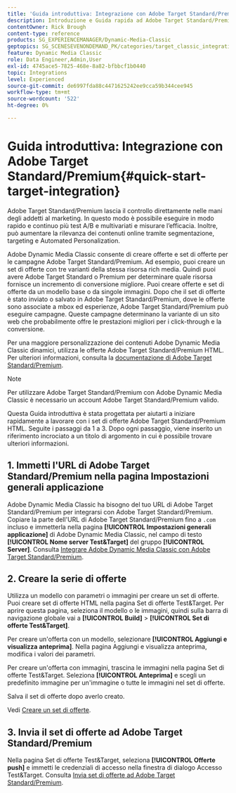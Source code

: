 ```yaml
---
title: 'Guida introduttiva: Integrazione con Adobe Target Standard/Premium'
description: Introduzione e Guida rapida ad Adobe Target Standard/Premium per aiutarti a iniziare rapidamente a utilizzare le tecniche di integrazione di Adobe Target Standard/Premium in Adobe Dynamic Media Classic.
contentOwner: Rick Brough
content-type: reference
products: SG_EXPERIENCEMANAGER/Dynamic-Media-Classic
geptopics: SG_SCENESEVENONDEMAND_PK/categories/target_classic_integration
feature: Dynamic Media Classic
role: Data Engineer,Admin,User
exl-id: 4745ace5-7825-468e-8a82-bfbbcf1b0440
topic: Integrations
level: Experienced
source-git-commit: de6997fda88c4471625242ee9cca59b344cee945
workflow-type: tm+mt
source-wordcount: '522'
ht-degree: 0%

---
```


# Guida introduttiva: Integrazione con Adobe Target Standard/Premium{#quick-start-target-integration}

Adobe Target Standard/Premium lascia il controllo direttamente nelle mani degli addetti al marketing. In questo modo è possibile eseguire in modo rapido e continuo più test A/B e multivariati e misurare l’efficacia. Inoltre, può aumentare la rilevanza dei contenuti online tramite segmentazione, targeting e Automated Personalization.

Adobe Dynamic Media Classic consente di creare offerte e set di offerte per le campagne Adobe Target Standard/Premium. Ad esempio, puoi creare un set di offerte con tre varianti della stessa risorsa rich media. Quindi puoi avere Adobe Target Standard o Premium per determinare quale risorsa fornisce un incremento di conversione migliore. Puoi creare offerte e set di offerte da un modello base o da singole immagini. Dopo che il set di offerte è stato inviato o salvato in Adobe Target Standard/Premium, dove le offerte sono associate a mbox ed esperienze, Adobe Target Standard/Premium può eseguire campagne. Queste campagne determinano la variante di un sito web che probabilmente offre le prestazioni migliori per i click-through e la conversione.

Per una maggiore personalizzazione dei contenuti Adobe Dynamic Media Classic dinamici, utilizza le offerte Adobe Target Standard/Premium HTML. Per ulteriori informazioni, consulta la [documentazione di Adobe Target Standard/Premium](https://experienceleague.adobe.com/en/docs/target).

>[!NOTE]
>
>Per utilizzare Adobe Target Standard/Premium con Adobe Dynamic Media Classic è necessario un account Adobe Target Standard/Premium valido.

Questa Guida introduttiva è stata progettata per aiutarti a iniziare rapidamente a lavorare con i set di offerte Adobe Target Standard/Premium HTML. Seguite i passaggi da 1 a 3. Dopo ogni passaggio, viene inserito un riferimento incrociato a un titolo di argomento in cui è possibile trovare ulteriori informazioni.

## 1. Immetti l&#39;URL di Adobe Target Standard/Premium nella pagina Impostazioni generali applicazione

Adobe Dynamic Media Classic ha bisogno del tuo URL di Adobe Target Standard/Premium per integrarsi con Adobe Target Standard/Premium. Copiare la parte dell&#39;URL di Adobe Target Standard/Premium fino a `.com` incluso e immetterla nella pagina **[!UICONTROL Impostazioni generali applicazione]** di Adobe Dynamic Media Classic, nel campo di testo **[!UICONTROL Nome server Test&amp;Target]** del gruppo **[!UICONTROL Server]**. Consulta [Integrare Adobe Dynamic Media Classic con Adobe Target Standard/Premium](integrating-dmc-with-target.md#integrating-dmc-with-target).

## 2. Creare la serie di offerte

Utilizza un modello con parametri o immagini per creare un set di offerte. Puoi creare set di offerte HTML nella pagina Set di offerte Test&amp;Target. Per aprire questa pagina, seleziona il modello o le immagini, quindi sulla barra di navigazione globale vai a **[!UICONTROL Build]** > **[!UICONTROL Set di offerte Test&amp;Target]**.

Per creare un&#39;offerta con un modello, selezionare **[!UICONTROL Aggiungi e visualizza anteprima]**. Nella pagina Aggiungi e visualizza anteprima, modifica i valori dei parametri.

Per creare un&#39;offerta con immagini, trascina le immagini nella pagina Set di offerte Test&amp;Target. Seleziona **[!UICONTROL Anteprima]** e scegli un predefinito immagine per un&#39;immagine o tutte le immagini nel set di offerte.

Salva il set di offerte dopo averlo creato.

Vedi [Creare un set di offerte](creating-offer-set.md#creating_an_offer_set).

## 3. Invia il set di offerte ad Adobe Target Standard/Premium

Nella pagina Set di offerte Test&amp;Target, seleziona **[!UICONTROL Offerte push]** e immetti le credenziali di accesso nella finestra di dialogo Accesso Test&amp;Target. Consulta [Invia set di offerte ad Adobe Target Standard/Premium](pushing-offer-sets-target.md#pushing_offer_sets_to_target).
